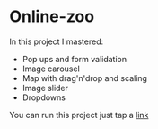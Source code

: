 # Online-zoo   

In this project I mastered:
* Pop ups and form validation
* Image carousel
* Map with drag'n'drop and scaling
* Image slider
* Dropdowns

You can run this project just tap a [link](https://katerynalikhvar.github.io/Online-zoo/)
